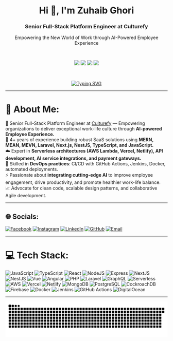 <h1 align="center">Hi 👋, I'm Zuhaib Ghori</h1>
<h3 align="center">Senior Full-Stack Platform Engineer at Culturefy</h3>
<p align="center">
Empowering the New World of Work through AI-Powered Employee Experience
</p>

<br/>

<p align="center">
  <img src="https://media3.giphy.com/media/ln7z2eWriiQAllfVcn/200w.webp" width="90">
  <img src="https://media3.giphy.com/media/kdFc8fubgS31b8DsVu/giphy.webp" width="90">
  <img src="https://i.giphy.com/media/eNAsjO55tPbgaor7ma/giphy.webp" width="90">
  <img src="https://media.giphy.com/media/IdyAQJVN2kVPNUrojM/giphy.gif" width="90">
</p>

<br/>

<p align="middle">
<a href="https://git.io/typing-svg">
  <img src="https://readme-typing-svg.demolab.com?font=Fira+Code&pause=1000&random=false&width=435&lines=Senior+Full-Stack+Engineer;Serverless+%26+AI+Integrations;MERN+MEAN+MEVN+Stack+Developer;DevOps+%7C+CI%2FCD+%7C+Cloud+Deployments;Passionate+about+AI-Powered+Employee+Experience" alt="Typing SVG" />
</a>
</p>

---

# 💫 About Me:
🌟 Senior Full-Stack Platform Engineer at [Culturefy](https://www.culturefy.ai) — Empowering organizations to deliver exceptional work-life culture through **AI-powered Employee Experience.**  
🧩 4+ years of experience building robust SaaS solutions using **MERN, MEAN, MEVN, Laravel, Next.js, NestJS, TypeScript, and JavaScript.**  
☁️ Expert in **Serverless architectures (AWS Lambda, Vercel, Netlify), API development, AI service integrations, and payment gateways.**  
🔄 Skilled in **DevOps practices**: CI/CD with GitHub Actions, Jenkins, Docker, automated deployments.  
⚡ Passionate about **integrating cutting-edge AI** to improve employee engagement, drive productivity, and promote healthier work-life balance.  
📈 Advocate for clean code, scalable design patterns, and collaborative Agile development.  

---

## 🌐 Socials:
[![Facebook](https://img.shields.io/badge/Facebook-%231877F2.svg?logo=Facebook&logoColor=white)](https://facebook.com/zuhaib.ghori.5) 
[![Instagram](https://img.shields.io/badge/Instagram-%23E4405F.svg?logo=Instagram&logoColor=white)](https://instagram.com/zuhaib_ghori) 
[![LinkedIn](https://img.shields.io/badge/LinkedIn-%230077B5.svg?logo=linkedin&logoColor=white)](https://linkedin.com/in/zuhaib-ghori) 
[![GitHub](https://img.shields.io/badge/GitHub-181717.svg?logo=github&logoColor=white)](https://github.com/Zuhaibdev3) 
[![Email](https://img.shields.io/badge/Email-D14836?logo=gmail&logoColor=white)](mailto:zuhaibdev@gmail.com)

---

# 💻 Tech Stack:
![JavaScript](https://img.shields.io/badge/JavaScript-%23323330.svg?style=for-the-badge&logo=javascript&logoColor=%23F7DF1E)
![TypeScript](https://img.shields.io/badge/TypeScript-%23007ACC.svg?style=for-the-badge&logo=typescript&logoColor=white)
![React](https://img.shields.io/badge/React-%2320232a.svg?style=for-the-badge&logo=react&logoColor=%2361DAFB)
![NodeJS](https://img.shields.io/badge/Node.js-6DA55F?style=for-the-badge&logo=node.js&logoColor=white)
![Express](https://img.shields.io/badge/Express.js-%23404d59.svg?style=for-the-badge&logo=express&logoColor=%2361DAFB)
![NextJS](https://img.shields.io/badge/Next-black?style=for-the-badge&logo=next.js&logoColor=white)
![NestJS](https://img.shields.io/badge/NestJS-%23E0234E.svg?style=for-the-badge&logo=nestjs&logoColor=white)
![Vue](https://img.shields.io/badge/Vue.js-35495E?style=for-the-badge&logo=vue.js&logoColor=4FC08D)
![Angular](https://img.shields.io/badge/Angular-DD0031?style=for-the-badge&logo=angular&logoColor=white)
![PHP](https://img.shields.io/badge/PHP-777BB4?style=for-the-badge&logo=php&logoColor=white)
![Laravel](https://img.shields.io/badge/Laravel-FF2D20?style=for-the-badge&logo=laravel&logoColor=white)
![GraphQL](https://img.shields.io/badge/GraphQL-E10098?style=for-the-badge&logo=graphql&logoColor=white)
![Serverless](https://img.shields.io/badge/Serverless-FD5750?style=for-the-badge&logo=serverless&logoColor=white)
![AWS](https://img.shields.io/badge/AWS-%23FF9900.svg?style=for-the-badge&logo=amazon-aws&logoColor=white)
![Vercel](https://img.shields.io/badge/Vercel-%23000000.svg?style=for-the-badge&logo=vercel&logoColor=white)
![Netlify](https://img.shields.io/badge/Netlify-%23000000.svg?style=for-the-badge&logo=netlify&logoColor=#00C7B7)
![MongoDB](https://img.shields.io/badge/MongoDB-%234ea94b.svg?style=for-the-badge&logo=mongodb&logoColor=white)
![PostgreSQL](https://img.shields.io/badge/Postgres-%23316192.svg?style=for-the-badge&logo=postgresql&logoColor=white)
![CockroachDB](https://img.shields.io/badge/CockroachDB-6933FF?style=for-the-badge&logo=Cockroach%20Labs&logoColor=white)
![Firebase](https://img.shields.io/badge/Firebase-039BE5?style=for-the-badge&logo=Firebase&logoColor=white)
![Docker](https://img.shields.io/badge/Docker-%230db7ed.svg?style=for-the-badge&logo=docker&logoColor=white)
![Jenkins](https://img.shields.io/badge/Jenkins-%232C5263.svg?style=for-the-badge&logo=jenkins&logoColor=white)
![GitHub Actions](https://img.shields.io/badge/GitHub_Actions-2088FF?style=for-the-badge&logo=github-actions&logoColor=white)
![DigitalOcean](https://img.shields.io/badge/DigitalOcean-%230167ff.svg?style=for-the-badge&logo=digitalOcean&logoColor=white)

---

<p align="center">
  <img src="https://raw.githubusercontent.com/Zuhaibdev3/Zuhaibdev3/output/snake.svg" alt="Snake animation" />
</p>
